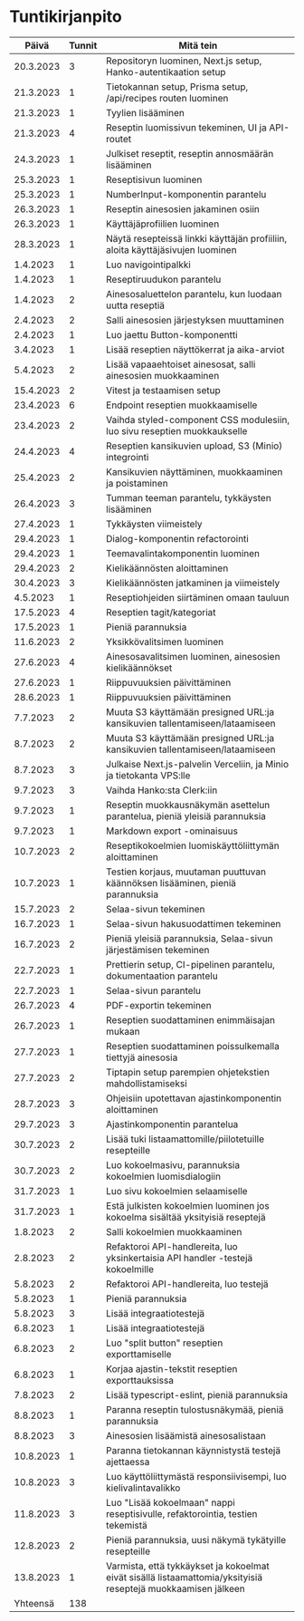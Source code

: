 # Tuntikirjanpito

| Päivä     | Tunnit | Mitä tein                                                                                                     |
| --------- | ------ | ------------------------------------------------------------------------------------------------------------- |
| 20.3.2023 | 3      | Repositoryn luominen, Next.js setup, Hanko-autentikaation setup                                               |
| 21.3.2023 | 1      | Tietokannan setup, Prisma setup, /api/recipes routen luominen                                                 |
| 21.3.2023 | 1      | Tyylien lisääminen                                                                                            |
| 21.3.2023 | 4      | Reseptin luomissivun tekeminen, UI ja API-routet                                                              |
| 24.3.2023 | 1      | Julkiset reseptit, reseptin annosmäärän lisääminen                                                            |
| 25.3.2023 | 1      | Reseptisivun luominen                                                                                         |
| 25.3.2023 | 1      | NumberInput-komponentin parantelu                                                                             |
| 26.3.2023 | 1      | Reseptin ainesosien jakaminen osiin                                                                           |
| 26.3.2023 | 1      | Käyttäjäprofiilien luominen                                                                                   |
| 28.3.2023 | 1      | Näytä resepteissä linkki käyttäjän profiiliin, aloita käyttäjäsivujen luominen                                |
| 1.4.2023  | 1      | Luo navigointipalkki                                                                                          |
| 1.4.2023  | 1      | Reseptiruudukon parantelu                                                                                     |
| 1.4.2023  | 2      | Ainesosaluettelon parantelu, kun luodaan uutta reseptiä                                                       |
| 2.4.2023  | 2      | Salli ainesosien järjestyksen muuttaminen                                                                     |
| 2.4.2023  | 1      | Luo jaettu Button-komponentti                                                                                 |
| 3.4.2023  | 1      | Lisää reseptien näyttökerrat ja aika-arviot                                                                   |
| 5.4.2023  | 2      | Lisää vapaaehtoiset ainesosat, salli ainesosien muokkaaminen                                                  |
| 15.4.2023 | 2      | Vitest ja testaamisen setup                                                                                   |
| 23.4.2023 | 6      | Endpoint reseptien muokkaamiselle                                                                             |
| 23.4.2023 | 2      | Vaihda styled-component CSS modulesiin, luo sivu reseptien muokkaukselle                                      |
| 24.4.2023 | 4      | Reseptien kansikuvien upload, S3 (Minio) integrointi                                                          |
| 25.4.2023 | 2      | Kansikuvien näyttäminen, muokkaaminen ja poistaminen                                                          |
| 26.4.2023 | 3      | Tumman teeman parantelu, tykkäysten lisääminen                                                                |
| 27.4.2023 | 1      | Tykkäysten viimeistely                                                                                        |
| 29.4.2023 | 1      | Dialog-komponentin refactorointi                                                                              |
| 29.4.2023 | 1      | Teemavalintakomponentin luominen                                                                              |
| 29.4.2023 | 2      | Kielikäännösten aloittaminen                                                                                  |
| 30.4.2023 | 3      | Kielikäännösten jatkaminen ja viimeistely                                                                     |
| 4.5.2023  | 1      | Reseptiohjeiden siirtäminen omaan tauluun                                                                     |
| 17.5.2023 | 4      | Reseptien tagit/kategoriat                                                                                    |
| 17.5.2023 | 1      | Pieniä parannuksia                                                                                            |
| 11.6.2023 | 2      | Yksikkövalitsimen luominen                                                                                    |
| 27.6.2023 | 4      | Ainesosavalitsimen luominen, ainesosien kielikäännökset                                                       |
| 27.6.2023 | 1      | Riippuvuuksien päivittäminen                                                                                  |
| 28.6.2023 | 1      | Riippuvuuksien päivittäminen                                                                                  |
| 7.7.2023  | 2      | Muuta S3 käyttämään presigned URL:ja kansikuvien tallentamiseen/lataamiseen                                   |
| 8.7.2023  | 2      | Muuta S3 käyttämään presigned URL:ja kansikuvien tallentamiseen/lataamiseen                                   |
| 8.7.2023  | 3      | Julkaise Next.js-palvelin Verceliin, ja Minio ja tietokanta VPS:lle                                           |
| 9.7.2023  | 3      | Vaihda Hanko:sta Clerk:iin                                                                                    |
| 9.7.2023  | 1      | Reseptin muokkausnäkymän asettelun parantelua, pieniä yleisiä parannuksia                                     |
| 9.7.2023  | 1      | Markdown export -ominaisuus                                                                                   |
| 10.7.2023 | 2      | Reseptikokoelmien luomiskäyttöliittymän aloittaminen                                                          |
| 10.7.2023 | 1      | Testien korjaus, muutaman puuttuvan käännöksen lisääminen, pieniä parannuksia                                 |
| 15.7.2023 | 2      | Selaa-sivun tekeminen                                                                                         |
| 16.7.2023 | 1      | Selaa-sivun hakusuodattimen tekeminen                                                                         |
| 16.7.2023 | 2      | Pieniä yleisiä parannuksia, Selaa-sivun järjestämisen tekeminen                                               |
| 22.7.2023 | 1      | Prettierin setup, CI-pipelinen parantelu, dokumentaation parantelu                                            |
| 22.7.2023 | 1      | Selaa-sivun parantelu                                                                                         |
| 26.7.2023 | 4      | PDF-exportin tekeminen                                                                                        |
| 26.7.2023 | 1      | Reseptien suodattaminen enimmäisajan mukaan                                                                   |
| 27.7.2023 | 1      | Reseptien suodattaminen poissulkemalla tiettyjä ainesosia                                                     |
| 27.7.2023 | 2      | Tiptapin setup parempien ohjetekstien mahdollistamiseksi                                                      |
| 28.7.2023 | 3      | Ohjeisiin upotettavan ajastinkomponentin aloittaminen                                                         |
| 29.7.2023 | 3      | Ajastinkomponentin parantelua                                                                                 |
| 30.7.2023 | 2      | Lisää tuki listaamattomille/piilotetuille resepteille                                                         |
| 30.7.2023 | 2      | Luo kokoelmasivu, parannuksia kokoelmien luomisdialogiin                                                      |
| 31.7.2023 | 1      | Luo sivu kokoelmien selaamiselle                                                                              |
| 31.7.2023 | 1      | Estä julkisten kokoelmien luominen jos kokoelma sisältää yksityisiä reseptejä                                 |
| 1.8.2023  | 2      | Salli kokoelmien muokkaaminen                                                                                 |
| 2.8.2023  | 2      | Refaktoroi API-handlereita, luo yksinkertaisia API handler -testejä kokoelmille                               |
| 5.8.2023  | 2      | Refaktoroi API-handlereita, luo testejä                                                                       |
| 5.8.2023  | 1      | Pieniä parannuksia                                                                                            |
| 5.8.2023  | 3      | Lisää integraatiotestejä                                                                                      |
| 6.8.2023  | 1      | Lisää integraatiotestejä                                                                                      |
| 6.8.2023  | 2      | Luo "split button" reseptien exporttamiselle                                                                  |
| 6.8.2023  | 1      | Korjaa ajastin-tekstit reseptien exporttauksissa                                                              |
| 7.8.2023  | 2      | Lisää typescript-eslint, pieniä parannuksia                                                                   |
| 8.8.2023  | 1      | Paranna reseptin tulostusnäkymää, pieniä parannuksia                                                          |
| 8.8.2023  | 3      | Ainesosien lisäämistä ainesosalistaan                                                                         |
| 10.8.2023 | 1      | Paranna tietokannan käynnistystä testejä ajettaessa                                                           |
| 10.8.2023 | 3      | Luo käyttöliittymästä responsiivisempi, luo kielivalintavalikko                                               |
| 11.8.2023 | 3      | Luo "Lisää kokoelmaan" nappi reseptisivulle, refaktorointia, testien tekemistä                                |
| 12.8.2023 | 2      | Pieniä parannuksia, uusi näkymä tykätyille resepteille                                                        |
| 13.8.2023 | 1      | Varmista, että tykkäykset ja kokoelmat eivät sisällä listaamattomia/yksityisiä reseptejä muokkaamisen jälkeen |
| Yhteensä  | 138    |                                                                                                               |
